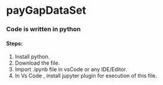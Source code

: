 # payGapDataSet

### Code is written in python

#### Steps:
1. Install python. 
2. Download the file.
3. Import .ipynb file in vsCode or any IDE/Editor.
4. In Vs Code , install jupyter plugin for execution of this file.

